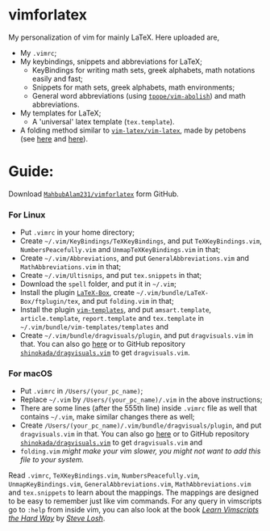 # vimforlatex
My personalization of vim for mainly LaTeX.
Here uploaded are,
- My `.vimrc`;
- My keybindings, snippets and abbreviations for LaTeX;
  - KeyBindings for writing math sets, greek alphabets, math notations easily and fast;
  - Snippets for math sets, greek alphabets, math environments;
  - General word abbreviations (using [`tpope/vim-abolish`](https://github.com/tpope/vim-abolish)) and math abbreviations.
- My templates for LaTeX;
  - A 'universal' latex template (`tex.template`).
- A folding method similar to  [`vim-latex/vim-latex`](https://github.com/vim-latex/vim-latex), made by petobens (see [here](https://tex.stackexchange.com/a/130826/154271) and [here](https://github.com/petobens/dotfiles/blob/master/vim/ftplugin/tex/folding.vim)).

# Guide:

Download [`MahbubAlam231/vimforlatex`](https://github.com/MahbubAlam231/vimforlatex) form GitHub.

### For Linux

- Put `.vimrc` in your home directory;
- Create `~/.vim/KeyBindings/TeXKeyBindings`, and put `TeXKeyBindings.vim`, `NumbersPeacefully.vim` and `UnmapTeXKeyBindings.vim` in that;
- Create `~/.vim/Abbreviations`, and put `GeneralAbbreviations.vim` and `MathAbbreviations.vim` in that;
- Create `~/.vim/Ultisnips`, and put `tex.snippets` in that;
- Download the `spell` folder, and put it in `~/.vim`;
- Install the plugin [`LaTeX-Box`](https://github.com/LaTeX-Box-Team/LaTeX-Box), create `~/.vim/bundle/LaTeX-Box/ftplugin/tex`, and put `folding.vim` in that;
- Install the plugin [`vim-templates`](https://github.com/tibabit/vim-templates), and put `amsart.template`, `article.template`, `report.template` and `tex.template` in `~/.vim/bundle/vim-templates/templates` and
- Create `~/.vim/bundle/dragvisuals/plugin`, and put `dragvisuals.vim` in that. You can also go [here](https://is.gd/IBV2013) or to GitHub repository [`shinokada/dragvisuals.vim`](https://github.com/shinokada/dragvisuals.vim) to get `dragvisuals.vim`.

### For macOS
- Put `.vimrc` in `/Users/(your_pc_name)`;
- Replace `~/.vim` by `/Users/(your_pc_name)/.vim` in the above instructions;
- There are some lines (after the 555th line) inside `.vimrc` file as well that contains `~/.vim`, make similar changes there as well;
- Create `/Users/(your_pc_name)/.vim/bundle/dragvisuals/plugin`, and put `dragvisuals.vim` in that. You can also go [here](https://is.gd/IBV2013) or to GitHub repository [`shinokada/dragvisuals.vim`](https://github.com/shinokada/dragvisuals.vim) to get `dragvisuals.vim` and
- `folding.vim` *might make your vim slower, you might not want to add this file to your system.*

Read `.vimrc`, `TeXKeyBindings.vim`, `NumbersPeacefully.vim`, `UnmapKeyBindings.vim`, `GeneralAbbreviations.vim`, `MathAbbreviations.vim` and `tex.snippets` to learn about the mappings.
The mappings are designed to be easy to remember just like vim commands.
For any query in vimscripts go to `:help` from inside vim, you can also look at the book [_Learn Vimscripts the Hard Way_](http://learnvimscriptthehardway.stevelosh.com/) by [_Steve Losh_](http://stevelosh.com/).
